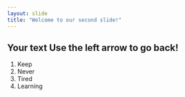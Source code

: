 ```yaml
---
layout: slide
title: "Welcome to our second slide!"
---
```

Your text
Use the left arrow to go back!
---
1.  Keep
2.  Never
3.  Tired
4.  Learning
